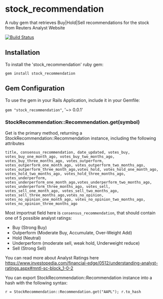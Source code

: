 # stock_recommendation

A ruby gem that retrieves Buy|Hold|Sell recommendations for the stock from Reuters Analyst Website

[![Build Status](https://travis-ci.org/brujeo/stock_recommendation.svg?branch=master)](https://travis-ci.org/brujeo/stock_recommendation)

## Installation

To install the 'stock_recommendation' ruby gem:

`gem install stock_recommendation`

## Gem Configuration

To use the gem in your Rails Application, include it in your Gemfile:

`gem "stock_recommendation"`, '~> 0.0.1'

### StockRecommendation::Recommendation.get(symbol)

Get is the primary method, returning a StockRecommendation::Recommendation instance, including the following attributes

`title, consensus_recommendation, date_updated, votes_buy, votes_buy_one_month_ago, votes_buy_two_months_ago, votes_buy_three_months_ago, votes_outperform, votes_outperform_one_month_ago, votes_outperform_two_months_ago, votes_outperform_three_month_ago,votes_hold, votes_hold_one_month_ago, votes_hold_two_months_ago, votes_hold_three_months_ago, votes_underperform, votes_underperform_one_month_ago,votes_underperform_two_months_ago, votes_underperform_three_months_ago, votes_sell, votes_sell_one_month_ago, votes_sell_two_months_ago, votes_sell_three_months_ago,votes_no_opinion, votes_no_opinion_one_month_ago, votes_no_opinion_two_months_ago, votes_no_opinion_three_months_ago`

Most importnat field here is `consensus_recommendation`, that should contain one of 5 possible analyst ratings:
  - Buy             (Strong Buy)
  - Outperform      (Moderate Buy, Accumulate, Over-Weight Add)
  - Hold            (Neutral)
  - Underperform    (moderate sell, weak hold, Underweight reduce)
  - Sell            (Strong Sell)

You can read more about Analyst Ratings here
https://www.investopedia.com/financial-edge/0512/understanding-analyst-ratings.aspx#mntl-sc-block_1-0-2



You can export StockRecommendation::Recommendation instance into a hash with the following syntax:

`r = StockRecommendation::Recommendation.get("AAPL"); r.to_hash`
